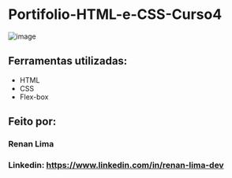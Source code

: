 # Portifolio-HTML-e-CSS-Curso4

![image](https://user-images.githubusercontent.com/77756047/211304452-220fedf0-f91b-490f-8a65-a60ce860bc5c.png)

## Ferramentas utilizadas:

* HTML
* CSS
* Flex-box

## Feito por:
### Renan Lima

### Linkedin: https://www.linkedin.com/in/renan-lima-dev
